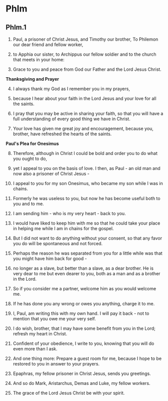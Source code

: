 # Phlm

## Phlm.1

1. Paul, a prisoner of Christ Jesus, and Timothy our brother, To Philemon our dear friend and fellow worker,

2. to Apphia our sister, to Archippus our fellow soldier and to the church that meets in your home:

3. Grace to you and peace from God our Father and the Lord Jesus Christ.

__Thanksgiving and Prayer__

4. I always thank my God as I remember you in my prayers,

5. because I hear about your faith in the Lord Jesus and your love for all the saints.

6. I pray that you may be active in sharing your faith, so that you will have a full understanding of every good thing we have in Christ.

7. Your love has given me great joy and encouragement, because you, brother, have refreshed the hearts of the saints.

__Paul's Plea for Onesimus__

8. Therefore, although in Christ I could be bold and order you to do what you ought to do,

9. yet I appeal to you on the basis of love. I then, as Paul - an old man and now also a prisoner of Christ Jesus -

10. I appeal to you for my son Onesimus, who became my son while I was in chains.

11. Formerly he was useless to you, but now he has become useful both to you and to me.

12. I am sending him - who is my very heart - back to you.

13. I would have liked to keep him with me so that he could take your place in helping me while I am in chains for the gospel.

14. But I did not want to do anything without your consent, so that any favor you do will be spontaneous and not forced.

15. Perhaps the reason he was separated from you for a little while was that you might have him back for good -

16. no longer as a slave, but better than a slave, as a dear brother. He is very dear to me but even dearer to you, both as a man and as a brother in the Lord.

17. So if you consider me a partner, welcome him as you would welcome me.

18. If he has done you any wrong or owes you anything, charge it to me.

19. I, Paul, am writing this with my own hand. I will pay it back - not to mention that you owe me your very self.

20. I do wish, brother, that I may have some benefit from you in the Lord; refresh my heart in Christ.

21. Confident of your obedience, I write to you, knowing that you will do even more than I ask.

22. And one thing more: Prepare a guest room for me, because I hope to be restored to you in answer to your prayers.

23. Epaphras, my fellow prisoner in Christ Jesus, sends you greetings.

24. And so do Mark, Aristarchus, Demas and Luke, my fellow workers.

25. The grace of the Lord Jesus Christ be with your spirit.

